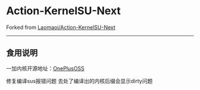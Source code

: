 # Action-KernelSU-Next

Forked from [Laomaoi/Action-KernelSU-Next](https://github.com/Laomaoi/Action-KernelSU-Next)

---

## 食用说明

一加内核开源地址：[OnePlusOSS](https://github.com/OnePlusOSS/kernel_manifest)

修复编译sus报错问题
去处了编译出的内核后缀会显示dirty问题
